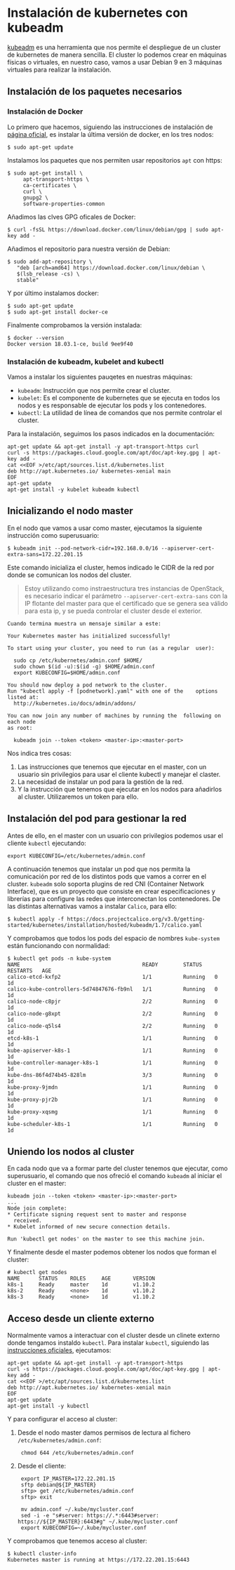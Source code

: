 # Instalación de kubernetes con kubeadm

[kubeadm](https://kubernetes.io/docs/setup/independent/create-cluster-kubeadm/) es una herramienta que nos permite el despliegue de un cluster de kubernetes de manera sencilla. El cluster lo podemos crear en máquinas físicas o virtuales, en nuestro caso, vamos a usar Debian 9 en 3 máquinas virtuales para realizar la instalación.

## Instalación de los paquetes necesarios

### Instalación de Docker

Lo primero que hacemos, siguiendo las instrucciones de instalación de [página oficial](https://docs.docker.com/install/linux/docker-ce/debian/#install-using-the-repository), es instalar la última versión de docker, en los tres nodos:

    $ sudo apt-get update

Instalamos los paquetes que nos permiten usar repositorios `apt` con https:
        
    $ sudo apt-get install \
         apt-transport-https \
         ca-certificates \
         curl \
         gnupg2 \
         software-properties-common

Añadimos las clves GPG oficales de Docker:

    $ curl -fsSL https://download.docker.com/linux/debian/gpg | sudo apt-key add -

Añadimos el repositorio para nuestra versión de Debian:

    $ sudo add-apt-repository \
       "deb [arch=amd64] https://download.docker.com/linux/debian \
       $(lsb_release -cs) \
       stable"

Y por último instalamos docker:

    $ sudo apt-get update
    $ sudo apt-get install docker-ce

Finalmente comprobamos la versión instalada:

    $ docker --version
    Docker version 18.03.1-ce, build 9ee9f40

### Instalación de kubeadm, kubelet and kubectl

Vamos a instalar los siguientes pauqetes en nuestras máquinas:

* `kubeadm`: Instrucción que nos permite crear el cluster.
* `kubelet`: Es el componente de kubernetes que se ejecuta en todos los nodos y es responsable de ejecutar los pods y los contenedores.
* `kubectl`: La utilidad de línea de comandos que nos permite controlar el cluster.

Para la instalación, seguimos los pasos indicados en la documentación:

    apt-get update && apt-get install -y apt-transport-https curl
    curl -s https://packages.cloud.google.com/apt/doc/apt-key.gpg | apt-key add -
    cat <<EOF >/etc/apt/sources.list.d/kubernetes.list
    deb http://apt.kubernetes.io/ kubernetes-xenial main
    EOF
    apt-get update
    apt-get install -y kubelet kubeadm kubectl

## Inicializando el nodo master

En el nodo que vamos a usar como master, ejecutamos la siguiente instrucción como superusuario:

    $ kubeadm init --pod-network-cidr=192.168.0.0/16 --apiserver-cert-extra-sans=172.22.201.15

Este comando inicializa el cluster, hemos indicado le CIDR de la red por donde se comunican los nodos del cluster.

> Estoy utilizando como instraestructura tres instancias de OpenStack, es necesario indicar el parámetro `--apiserver-cert-extra-sans` con la IP flotante del master para que el certificado que se genera sea válido para esta ip, y se pueda controlar el cluster desde el exterior.

    Cuando termina muestra un mensaje similar a este:

    Your Kubernetes master has initialized successfully!	

    To start using your cluster, you need to run (as a regular  user):

      sudo cp /etc/kubernetes/admin.conf $HOME/
      sudo chown $(id -u):$(id -g) $HOME/admin.conf
      export KUBECONFIG=$HOME/admin.conf

    You should now deploy a pod network to the cluster.
    Run "kubectl apply -f [podnetwork].yaml" with one of the    options listed at:
      http://kubernetes.io/docs/admin/addons/

    You can now join any number of machines by running the  following on each node
    as root:	

      kubeadm join --token <token> <master-ip>:<master-port>

Nos indica tres cosas:

1. Las instrucciones que tenemos que ejecutar en el    master, con un usuario sin privilegios para usar el    cliente kubectl y manejar el claster.
2. La necesidad de instalar un pod para la gestión de la   red.
3. Y la instrucción que tenemos que ejecutar en los nodos para añadirlos al cluster. Utilizaremos un token para ello.

## Instalación del pod para gestionar la red

Antes de ello, en el master con un usuario con privilegios podemos usar el cliente `kubectl` ejecutando:

    export KUBECONFIG=/etc/kubernetes/admin.conf

A continuación tenemos que instalar un pod que nos permita la comunicación por red de los distintos pods que vamos a correr en el cluster. `kubeadm` solo soporta plugins de red CNI (Container Network Interface), que es un proyecto que consiste en crear especificaciones y librerías para configure las redes que interconectan los contenedores. De las distintas alternativas vamos a instalar `Calico`, para ello:

    $ kubectl apply -f https://docs.projectcalico.org/v3.0/getting-started/kubernetes/installation/hosted/kubeadm/1.7/calico.yaml

Y comprobamos que todos los pods del espacio de nombres `kube-system` están funcionando con normalidad:

    $ kubectl get pods -n kube-system
    NAME                                       READY        STATUS    RESTARTS   AGE
    calico-etcd-kxfp2                          1/1          Running   0          1d
    calico-kube-controllers-5d74847676-fb9nl   1/1          Running   0          1d
    calico-node-c8pjr                          2/2          Running   0          1d
    calico-node-g8xpt                          2/2          Running   0          1d
    calico-node-q5ls4                          2/2          Running   0          1d
    etcd-k8s-1                                 1/1          Running   0          1d
    kube-apiserver-k8s-1                       1/1          Running   0          1d
    kube-controller-manager-k8s-1              1/1          Running   0          1d
    kube-dns-86f4d74b45-828lm                  3/3          Running   0          1d
    kube-proxy-9jmdn                           1/1          Running   0          1d
    kube-proxy-pjr2b                           1/1          Running   0          1d
    kube-proxy-xqsmg                           1/1          Running   0          1d
    kube-scheduler-k8s-1                       1/1          Running   0          1d

## Uniendo los nodos al cluster

En cada nodo que va a formar parte del cluster tenemos que ejecutar, como superusuario, el comando que nos ofreció el comando `kubeadm` al iniciar el cluster en el master:

    kubeadm join --token <token> <master-ip>:<master-port>
    ...
    Node join complete:
    * Certificate signing request sent to master and response
      received.
    * Kubelet informed of new secure connection details.	

    Run 'kubectl get nodes' on the master to see this machine join.

Y finalmente desde el master podemos obtener los nodos que forman el cluster:

    # kubectl get nodes
    NAME      STATUS    ROLES     AGE       VERSION
    k8s-1     Ready     master    1d        v1.10.2
    k8s-2     Ready     <none>    1d        v1.10.2
    k8s-3     Ready     <none>    1d        v1.10.2

## Acceso desde un cliente externo

Normalmente vamos a interactuar con el cluster desde un clinete externo donde tengamos instaldo `kubectl`. Para instalar `kubectl`, siguiendo las [instrucciones oficiales](https://kubernetes.io/docs/tasks/tools/install-kubectl/#install-kubectl-binary-via-native-package-management), ejecutamos:

    apt-get update && apt-get install -y apt-transport-https
    curl -s https://packages.cloud.google.com/apt/doc/apt-key.gpg | apt-key add -
    cat <<EOF >/etc/apt/sources.list.d/kubernetes.list
    deb http://apt.kubernetes.io/ kubernetes-xenial main
    EOF
    apt-get update
    apt-get install -y kubectl

Y para configurar el acceso al cluster:

1. Desde el nodo master damos permisos de lectura al fichero `/etc/kubernetes/admin.conf`:

        chmod 644 /etc/kubernetes/admin.conf

2. Desde el cliente:

        export IP_MASTER=172.22.201.15
        sftp debian@${IP_MASTER}
        sftp> get /etc/kubernetes/admin.conf
        sftp> exit

        mv admin.conf ~/.kube/mycluster.conf
        sed -i -e "s#server: https://.*:6443#server: https://${IP_MASTER}:6443#g" ~/.kube/mycluster.conf
        export KUBECONFIG=~/.kube/mycluster.conf

Y comprobamos que tenemos acceso al cluster:

    $ kubectl cluster-info
    Kubernetes master is running at https://172.22.201.15:6443